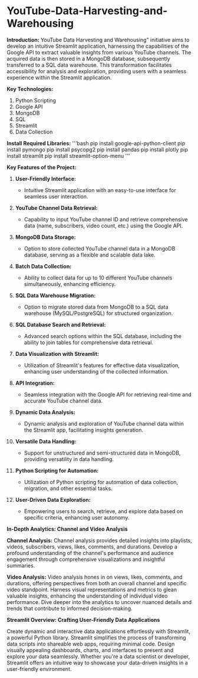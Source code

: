 # YouTube-Data-Harvesting-and-Warehousing
**Introduction:**
YouTube Data Harvesting and Warehousing" initiative aims to develop an intuitive Streamlit application, harnessing the capabilities of the Google API to extract valuable insights from various YouTube channels. The acquired data is then stored in a MongoDB database, subsequently transferred to a SQL data warehouse. This transformation facilitates accessibility for analysis and exploration, providing users with a seamless experience within the Streamlit application.

**Key Technologies:**
1. Python Scripting
2. Google API
3. MongoDB
4. SQL
5. Streamlit
6. Data Collection

**Install Required Libraries:**
'''bash
pip install google-api-python-client
pip install pymongo
pip install psycopg2
pip install pandas
pip install plotly
pip install streamlit
pip install streamlit-option-menu
'''

**Key Features of the Project:**

1. **User-Friendly Interface:**
   - Intuitive Streamlit application with an easy-to-use interface for seamless user interaction.

2. **YouTube Channel Data Retrieval:**
   - Capability to input YouTube channel ID and retrieve comprehensive data (name, subscribers, video count, etc.) using the Google API.

3. **MongoDB Data Storage:**
   - Option to store collected YouTube channel data in a MongoDB database, serving as a flexible and scalable data lake.

4. **Batch Data Collection:**
   - Ability to collect data for up to 10 different YouTube channels simultaneously, enhancing efficiency.

5. **SQL Data Warehouse Migration:**
   - Option to migrate stored data from MongoDB to a SQL data warehouse (MySQL/PostgreSQL) for structured organization.

6. **SQL Database Search and Retrieval:**
   - Advanced search options within the SQL database, including the ability to join tables for comprehensive data retrieval.

7. **Data Visualization with Streamlit:**
   - Utilization of Streamlit's features for effective data visualization, enhancing user understanding of the collected information.

8. **API Integration:**
   - Seamless integration with the Google API for retrieving real-time and accurate YouTube channel data.

9. **Dynamic Data Analysis:**
   - Dynamic analysis and exploration of YouTube channel data within the Streamlit app, facilitating insights generation.

10. **Versatile Data Handling:**
    - Support for unstructured and semi-structured data in MongoDB, providing versatility in data handling.

11. **Python Scripting for Automation:**
    - Utilization of Python scripting for automation of data collection, migration, and other essential tasks.

12. **User-Driven Data Exploration:**
    - Empowering users to search, retrieve, and explore data based on specific criteria, enhancing user autonomy.

**In-Depth Analytics: Channel and Video Analysis**

**Channel Analysis:**
Channel analysis provides detailed insights into playlists, videos, subscribers, views, likes, comments, and durations. Develop a profound understanding of the channel's performance and audience engagement through comprehensive visualizations and insightful summaries.

**Video Analysis:**
Video analysis hones in on views, likes, comments, and durations, offering perspectives from both an overall channel and specific video standpoint. Harness visual representations and metrics to glean valuable insights, enhancing the understanding of individual video performance. Dive deeper into the analytics to uncover nuanced details and trends that contribute to informed decision-making.

**Streamlit Overview: Crafting User-Friendly Data Applications**

Create dynamic and interactive data applications effortlessly with Streamlit, a powerful Python library. Streamlit simplifies the process of transforming data scripts into shareable web apps, requiring minimal code. Design visually appealing dashboards, charts, and interfaces to present and explore your data seamlessly. Whether you're a data scientist or developer, Streamlit offers an intuitive way to showcase your data-driven insights in a user-friendly environment.

